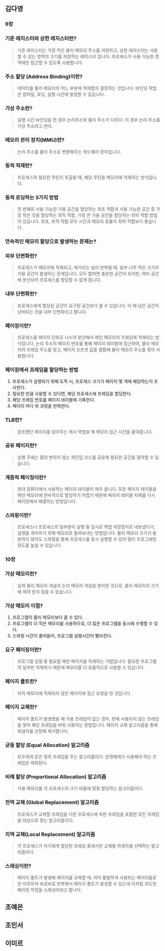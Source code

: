 ## 김다영

### 9장

### 기준 레지스터와 상한 레지스터란?
> 기준 레지스터는 가장 작은 물리 메모리 주소를 저장하고, 상한 레지스터는 사용할 수 있는 영역의 크기를 저장하는 레지스터 입니다.
> 프로세스가 사용 가능한 영역에만 접근할 수 있도록 사용합니다.

### 주소 할당 (Address Binding)이란?
> 데이터를 물리 메모리의 어느 부분에 적재할지 결정하는 것입니다.
> 바인딩 작업은 컴파일, 로딩, 실행 시간에 발생할 수 있습니다. 

### 가상 주소란?
> 실행 시간 바인딩을 한 경우 논리주소와 물리 주소가 다르다.
> 이 경우 논리 주소를 가상 주소라고 한다.

### 메모리 관리 장치(MMU)란?
> 논리 주소를 물리 주소로 변환해주는 하드웨어 장치입니다.

### 동적 적재란?
> 프로세스의 필요한 루틴이 호출될 때, 해당 루틴을 메모리에 적재하는 방식입니다.

### 동적 로딩하는 3가지 방법
> 첫 번째로 사용 가능한 가용 공간을 할당하는 최초 적합과 
> 사용 가능한 공간 중 가장 작은 것을 할당하는 최적 적합, 
> 가장 큰 가용 공간을 할당하는 최악 적합 방법이 있습니다.
> 최초, 최적 적합 모두 시간과 메모리 효율이 최악 적합보다 좋습니다.

### 연속적인 메모리 할당으로 발생하는 문제는?
### 외부 단편화란?
> 프로세스가 메모리에 적재되고, 제거되는 일이 반복될 때, 일부 너무 작은 크기의 가용 공간이 발생하는 문제입니다. 모두 합하면 충분한 공간이 되지만, 여러 공간에 분산되어 프로세스를 할당할 수 없게 됩니다. 

### 내부 단편화란?
> 프로세스에게 할당된 공간이 요구된 공간보다 클 수 있습니다. 이 때 남은 공간이 낭비되는 것을 내부 단편화라고 합니다.

### 페이징이란?
> 프로세스를 페이지 단위로 나누어 분산해서 메인 메모리의 프레임에 적재되는 방식입니다.
> 논리 주소의 페이지 번호를 통해 페이지 테이블에 접근하여, 물리 메모리의 프레임 주소를 찾고, 페이지 오프셋 값을 결합해 물리 메모리 주소를 찾아 사용합니다.


### 페이징에서 프레임을 할당하는 방법
1. 프로세스가 실행되기 위해 도착 시, 프로세스 크기가 페이지 몇 개에 해당하는지 조사한다.
2. 필요한 만큼 사용할 수 있다면, 해당 프로세스에 프레임을 할당한다.
3. 해당 프레임 번호를 페이지 테이블에 기록한다.
4. 페이지 마다 위 과정을 반복한다.

### TLB란?
> 참조했던 페이지를 담아주는 캐시 역할을 해 메모리 접근 시간을 줄여줍니다.

### 공유 페이지란?
> 실행 주에는 절대 변하지 않는 재진입 코드를 공유해 필요한 공간을 절약할 수 있습니다.

### 계층적 페이징이란?
> 현대 컴퓨터에서 사용하는 페이지 테이블이 매우 큽니다. 모든 페이지 테이블을 메인 메모리에 연속적으로 할당하기 어렵기 때문에 페이지 테이블 자체를 다시 페이징해서 해결하는 방법입니다.

### 스와핑이란?
> 프로세스나 프로세스의 일부분이 실행 중 임시로 백업 저장장치로 내보냈다가, 실행을 계속하기 위해 메모리로 들여보내는 방법입니다.
> 물리 메모리 크기가 충분하지 않아도 스와핑을 통해 프로세스를 동시 실행할 수 있어 멀티 프로그래밍 정도를 높일 수 있습니다.

### 10장

### 가상 메모리란?
> 실제 물리 메모리 개념과 논리 메모리 개념을 분리한 것으로, 물리 메모리의 크기에 제약 받지 않을 수 있습니다.

### 가상 메모리 이점?
1. 프로그램이 물리 메모리보다 클 수 있다.
2. 프로그램이 더 작은 메모리를 사용하므로, 더 많은 프로그램을 동시에 수행할 수 있다.
3. 스와핑 시간이 줄어들어, 프로그램 실행시간이 빨라진다.

### 요구 페이징이란?
> 프로그램 실행 중 필요할 때만 페이지를 적재하는 기법입니다.
> 필요한 프로그램의 일부만 적재하기 때문에 메모리를 더 효율적으로 사용할 수 있습니다.

### 페이지 폴트란?
> 아직 메모리에 적재되지 않은 페이지에 접근 요청을 한 것입니다.

### 페이지 교체란?
> 페이지 폴트가 발생했을 때 가용 프레임이 없는 경우, 현재 사용되지 않는 프레임을 찾아 해당 프레임을 비워 사용하는 방법입니다.
> 페이지 교체 알고리즘을 통해 희생자를 선정해 제거합니다.

### 균등 할당 (Equal Allocation) 알고리즘
> 모두에게 같은 몫의 프레임을 주는 알고리즘이다.
> 운영체제가 사용해야 하는 프레임은 제외된다.

### 비례 할당 (Proportional Allocation) 알고리즘
> 가용 메모리를 각 프로세스의 크기 비율에 맞춰 할당하는 알고리즘이다.

### 전역 교체 (Global Replacement) 알고리즘
> 프로세스가 교체할 프레임을 다른 프로세스에 속한 프레임을 포함한 모든 프레임을 대상으로 찾는 알고리즘이다.

### 지역 교체(Local Replacement) 알고리즘
> 각 프로세스가 자기에게 할당된 프레임 중에서만 교체될 희생자를 선택하는 알고리즘이다.

### 스래싱이란?
> 페이지 폴트가 발생해 페이지를 교체할 때, 이미 활발하게 사용되는 페이지들로만 이루어져 바로바로 반복해서 페이지 폴트가 발생할 수 있는데 이처럼 과도한 페이징 작업을 스래싱이라고 합니다.


## 조예은
## 조민서
## 이미르
